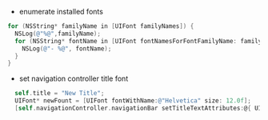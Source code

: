 - enumerate installed fonts

```objective-c
for (NSString* familyName in [UIFont familyNames]) {
  NSLog(@"%@",familyName);
  for (NSString* fontName in [UIFont fontNamesForFontFamilyName: familyName]) {
    NSLog(@"- %@", fontName);
  }
}
```

- set navigation controller title font

```objective-c
  self.title = "New Title";
  UIFont* newFount = [UIFont fontWithName:@"Helvetica" size: 12.0f];
  [self.navigationController.navigationBar setTitleTextAttributes:@{ UITextAttributeFont: newFount}];
```
